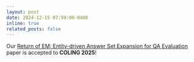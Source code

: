 ```yaml
---
layout: post
date: 2024-12-15 07:59:00-0400
inline: true
related_posts: false
---
```


Our [Return of EM: Entity-driven Answer Set Expansion for QA Evaluation](https://arxiv.org/abs/2404.15650) paper is accepted to **COLING 2025**!
